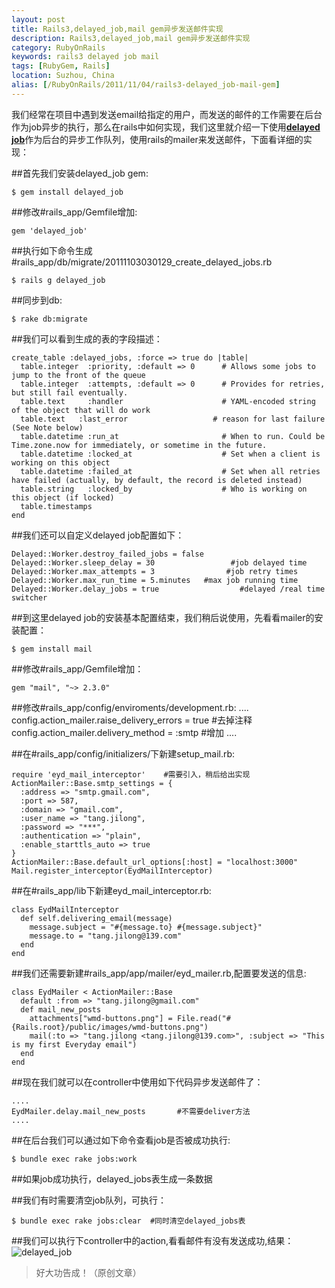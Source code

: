 ```yaml
---
layout: post
title: Rails3,delayed_job,mail gem异步发送邮件实现
description: Rails3,delayed_job,mail gem异步发送邮件实现
category: RubyOnRails
keywords: rails3 delayed job mail
tags: [RubyGem, Rails]
location: Suzhou, China
alias: [/RubyOnRails/2011/11/04/rails3-delayed_job-mail-gem]
---
```

我们经常在项目中遇到发送email给指定的用户，而发送的邮件的工作需要在后台作为job异步的执行，那么在rails中如何实现，我们这里就介绍一下使用[**delayed job**][1]作为后台的异步工作队列，使用rails的mailer来发送邮件，下面看详细的实现：

##首先我们安装delayed_job gem:

	$ gem install delayed_job

##修改#rails_app/Gemfile增加:

	gem 'delayed_job'

##执行如下命令生成#rails_app/db/migrate/20111103030129_create_delayed_jobs.rb

	$ rails g delayed_job

##同步到db:

	$ rake db:migrate

##我们可以看到生成的表的字段描述：

	create_table :delayed_jobs, :force => true do |table|
	  table.integer  :priority, :default => 0      # Allows some jobs to jump to the front of the queue
	  table.integer  :attempts, :default => 0      # Provides for retries, but still fail eventually.
	  table.text     :handler                      # YAML-encoded string of the object that will do work
	  table.text   :last_error                   # reason for last failure (See Note below)
	  table.datetime :run_at                       # When to run. Could be Time.zone.now for immediately, or sometime in the future.
	  table.datetime :locked_at                    # Set when a client is working on this object
	  table.datetime :failed_at                    # Set when all retries have failed (actually, by default, the record is deleted instead)
	  table.string   :locked_by                    # Who is working on this object (if locked)
	  table.timestamps
	end

##我们还可以自定义delayed job配置如下：

	Delayed::Worker.destroy_failed_jobs = false     
	Delayed::Worker.sleep_delay = 30                 #job delayed time
	Delayed::Worker.max_attempts = 3                #job retry times
	Delayed::Worker.max_run_time = 5.minutes   #max job running time
	Delayed::Worker.delay_jobs = true                  #delayed /real time switcher

##到这里delayed job的安装基本配置结束，我们稍后说使用，先看看mailer的安装配置：

	$ gem install mail

##修改#rails_app/Gemfile增加：

	gem "mail", "~> 2.3.0"

##修改#rails_app/config/enviroments/development.rb:
	....
	  config.action_mailer.raise_delivery_errors = true  #去掉注释
	  config.action_mailer.delivery_method = :smtp     #增加
	....

##在#rails_app/config/initializers/下新建setup_mail.rb:

	require 'eyd_mail_interceptor'    #需要引入，稍后给出实现
	ActionMailer::Base.smtp_settings = {
	  :address => "smtp.gmail.com",
	  :port => 587,
	  :domain => "gmail.com",
	  :user_name => "tang.jilong",
	  :password => "***",
	  :authentication => "plain",
	  :enable_starttls_auto => true
	}
	ActionMailer::Base.default_url_options[:host] = "localhost:3000"
	Mail.register_interceptor(EydMailInterceptor)

##在#rails_app/lib下新建eyd_mail_interceptor.rb:

	class EydMailInterceptor
	  def self.delivering_email(message)
		message.subject = "#{message.to} #{message.subject}"
		message.to = "tang.jilong@139.com"
	  end
	end

##我们还需要新建#rails_app/app/mailer/eyd_mailer.rb,配置要发送的信息:

	class EydMailer < ActionMailer::Base
	  default :from => "tang.jilong@gmail.com"
	  def mail_new_posts
		attachments["wmd-buttons.png"] = File.read("#{Rails.root}/public/images/wmd-buttons.png")
		mail(:to => "tang.jilong <tang.jilong@139.com>", :subject => "This is my first Everyday email")
	  end
	end

##现在我们就可以在controller中使用如下代码异步发送邮件了：

	....
	EydMailer.delay.mail_new_posts       #不需要deliver方法
	....

##在后台我们可以通过如下命令查看job是否被成功执行:

	$ bundle exec rake jobs:work

##如果job成功执行，delayed_jobs表生成一条数据

##我们有时需要清空job队列，可执行：

	$ bundle exec rake jobs:clear  #同时清空delayed_jobs表

##我们可以执行下controller中的action,看看邮件有没有发送成功,结果：
![delayed_job][2]

> 好大功告成！（原创文章）

  [1]: https://github.com/collectiveidea/delayed_job "delayed job"
  [2]: http://cms.everyday-cn.com/system/pictures/972/large_everyday_139.png?1320368578 "mail"

